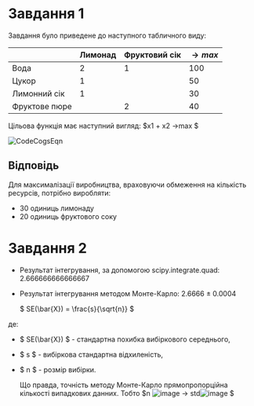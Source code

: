 # Завдання 1
Завдання було приведене до наступного табличного виду:

|                | Лимонад   | Фруктовий сік | $→max$ |
|----------------|-----------|---------------|---------------------|
| Вода           | 2         | 1             | 100                 |
| Цукор          | 1         |               | 50                  |
| Лимонний сік   | 1         |               | 30                  |
| Фруктове пюре  |           | 2             | 40                  |

Цільова функція має наступний вигляд:
$x1 + x2 →max $ 

![CodeCogsEqn](https://github.com/IIchukissII/goit-algo-hw-10/assets/133657307/ae2d6a68-bad8-4ddb-97c7-e2171ef9b10c)



## Відповідь
Для максималізації виробництва, враховуючи обмеження на кількість ресурсів, потрібно виробляти:
- 30 одиниць лимонаду
- 20 одиниць фруктового соку

# Завдання 2

- Результат інтегрування, за допомогою scipy.integrate.quad: 2.666666666666667
- Результат інтегрування методом Монте-Карло: 2.6666 ± 0.0004

  $ SE(\bar{X}) = \frac{s}{\sqrt{n}} $

де:
- $ SE(\bar{X}) $ - стандартна похибка вибіркового середнього,
- $ s $ - вибіркова стандартна відхиленість,
- $ n $ - розмір вибірки.

  Що правда, точність методу Монте-Карло прямопропорційна кількості випадкових данних. Тобто $n ![image](https://github.com/IIchukissII/goit-algo-hw-10/assets/133657307/39cb5002-44a3-445a-a545-b6ddf9106fe6) → std![image](https://github.com/IIchukissII/goit-algo-hw-10/assets/133657307/c013027f-e46e-4a4f-8a92-372b5bf749a9)
$
